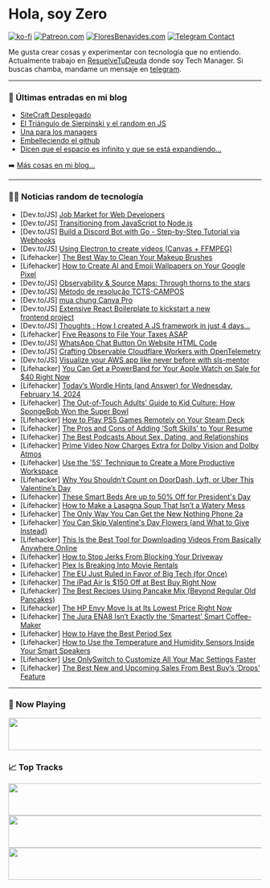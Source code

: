 # Hola, soy Zero

[![ko-fi](https://ko-fi.com/img/githubbutton_sm.svg)](https://ko-fi.com/J3J4N0LUK)
[![Patreon.com](https://img.shields.io/endpoint.svg?url=https%3A%2F%2Fshieldsio-patreon.vercel.app%2Fapi%3Fusername%3Dzerodragon%26type%3Dpatrons&style=for-the-badge)](https://patreon.com/zerodragon)
[![FloresBenavides.com](https://img.shields.io/website?down_message=oops&label=MiBlog&style=for-the-badge&up_message=online&url=https%3A%2F%2Ffloresbenavides.com)](https://floresbenavides.com)
[![Telegram Contact](https://img.shields.io/badge/escr%C3%ADbeme-ZeroDragon-%2326A5E4?style=for-the-badge&logo=telegram)](https://t.me/zerodragon)

Me gusta crear cosas y experimentar con tecnología que no entiendo.
Actualmente trabajo en [ResuelveTuDeuda](http://github.com/resuelve) donde soy Tech Manager.
Si buscas chamba, mandame un mensaje en [telegram](https://t.me/zerodragon).

---

### 📕 Últimas entradas en mi blog
<!-- BLOG-POST-LIST:START -->
- [SiteCraft Desplegado](https://floresbenavides.com/sitecraft-desplegado/)
- [El Triángulo de Sierpinski y el random en JS](https://floresbenavides.com/el-triangulo-de-sierpinski-y-el-random-en-js/)
- [Una para los managers](https://floresbenavides.com/una-para-los-managers/)
- [Embelleciendo el github](https://floresbenavides.com/embelleciendo-el-github/)
- [Dicen que el espacio es infinito y que se está expandiendo…](https://floresbenavides.com/dicen-que-el-espacio-es-infinito-y-que-se-esta-expandiendo/)
<!-- BLOG-POST-LIST:END -->

➡️ [Más cosas en mi blog...](https://floresbenavides.com)

---

### 👨‍💻 Noticias random de tecnología
<!-- TECH-POSTS:START -->
- [Dev.to/JS] [Job Market for Web Developers](https://dev.to/devgancode/job-market-for-web-developers-2n1g)
- [Dev.to/JS] [Transitioning from JavaScript to Node.js](https://dev.to/venom4171/transitioning-from-javascript-to-nodejs-432g)
- [Dev.to/JS] [Build a Discord Bot with Go - Step-by-Step Tutorial via Webhooks](https://dev.to/nikl/build-a-discord-bot-with-go-step-by-step-tutorial-via-webhooks-3g3e)
- [Dev.to/JS] [Using Electron to create videos &lpar;Canvas + FFMPEG&rpar;](https://dev.to/yonatanbd/using-electron-to-create-videos-canvas-ffmpeg-5gdm)
- [Lifehacker] [The Best Way to Clean Your Makeup Brushes](https://lifehacker.com/home/how-to-clean-makeup-brushes)
- [Lifehacker] [How to Create AI and Emoji Wallpapers on Your Google Pixel](https://lifehacker.com/tech/how-to-create-ai-and-emoji-wallpapers-on-pixel-phone)
- [Dev.to/JS] [Observability &amp; Source Maps: Through thorns to the stars](https://dev.to/aantipov/observability-source-maps-through-thorns-to-the-stars-3pi4)
- [Dev.to/JS] [Método de resolução TCTS-CAMPOS](https://dev.to/julianoalvescode/metodo-de-resolucao-tcts-campos-50l7)
- [Dev.to/JS] [mua chung Canva Pro](https://dev.to/wsovn112/mua-chung-canva-pro-2jcb)
- [Dev.to/JS] [Extensive React Boilerplate to kickstart a new frontend project](https://dev.to/rodik/extensive-react-boilerplate-to-kickstart-a-new-frontend-project-1lh)
- [Dev.to/JS] [Thoughts : How I created A JS framework in just 4 days...](https://dev.to/rudransh61/thoughts-how-i-created-a-js-framework-in-just-4-days-67a)
- [Lifehacker] [Five Reasons to File Your Taxes ASAP](https://lifehacker.com/money/why-you-should-do-your-taxes-asap)
- [Dev.to/JS] [WhatsApp Chat Button On Website HTML Code](https://dev.to/imamuddinwp/whatsapp-chat-button-on-website-html-code-3g8g)
- [Dev.to/JS] [Crafting Observable Cloudflare Workers with OpenTelemetry](https://dev.to/kubeshop/crafting-observable-cloudflare-workers-with-opentelemetry-1ocm)
- [Dev.to/JS] [Visualize your AWS app like never before with sls-mentor](https://dev.to/slsbytheodo/visualize-your-aws-app-like-never-before-with-sls-mentor-2j3l)
- [Lifehacker] [You Can Get a PowerBand for Your Apple Watch on Sale for $40 Right Now](https://lifehacker.com/tech/powerband-apple-watch-sale)
- [Lifehacker] [Today’s Wordle Hints &lpar;and Answer&rpar; for Wednesday, February 14, 2024](https://lifehacker.com/entertainment/wordle-answer-today-february-14-2024)
- [Lifehacker] [The Out-of-Touch Adults&#39; Guide to Kid Culture: How SpongeBob Won the Super Bowl](https://lifehacker.com/entertainment/how-spongebob-won-the-super-bowl)
- [Lifehacker] [How to Play PS5 Games Remotely on Your Steam Deck](https://lifehacker.com/tech/how-to-play-ps5-games-remotely-on-steam-deck)
- [Lifehacker] [The Pros and Cons of Adding ‘Soft Skills’ to Your Resume](https://lifehacker.com/work/pros-and-cons-of-adding-soft-skills-to-your-resume)
- [Lifehacker] [The Best Podcasts About Sex, Dating, and Relationships](https://lifehacker.com/relationships/the-best-sex-dating-relationship-podcasts)
- [Lifehacker] [Prime Video Now Charges Extra for Dolby Vision and Dolby Atmos](https://lifehacker.com/entertainment/prime-video-now-charges-extra-for-dolby-vision-and-dolby-atmos)
- [Lifehacker] [Use the &#39;5S&#39; Technique to Create a More Productive Workspace](https://lifehacker.com/home/5s-technique-create-a-more-productive-workspace)
- [Lifehacker] [Why You Shouldn’t Count on DoorDash, Lyft, or Uber This Valentine’s Day](https://lifehacker.com/travel/dont-count-on-doordash-lyft-or-uber-this-valentines-day)
- [Lifehacker] [These Smart Beds Are up to 50% Off for President&#39;s Day](https://lifehacker.com/health/presidents-day-smart-bed-sales)
- [Lifehacker] [How to Make a Lasagna Soup That Isn’t a Watery Mess](https://lifehacker.com/food-drink/how-to-make-a-better-lasagna-soup)
- [Lifehacker] [The Only Way You Can Get the New Nothing Phone 2a](https://lifehacker.com/tech/what-we-know-about-nothing-phone-2)
- [Lifehacker] [You Can Skip Valentine&#39;s Day Flowers &lpar;and What to Give Instead&rpar;](https://lifehacker.com/what-to-give-on-valentines-day-instead-of-flowers)
- [Lifehacker] [This Is the Best Tool for Downloading Videos From Basically Anywhere Online](https://lifehacker.com/tech/cobalt-tool-for-downloading-videos-from-social-media)
- [Lifehacker] [How to Stop Jerks From Blocking Your Driveway](https://lifehacker.com/home/stop-jerks-from-blocking-your-driveway)
- [Lifehacker] [Plex Is Breaking Into Movie Rentals](https://lifehacker.com/tech/you-can-now-rent-movies-in-plex)
- [Lifehacker] [The EU Just Ruled in Favor of Big Tech &lpar;for Once&rpar;](https://lifehacker.com/tech/the-eu-ruled-in-favor-of-big-tech)
- [Lifehacker] [The iPad Air Is $150 Off at Best Buy Right Now](https://lifehacker.com/tech/ipad-air-sale-at-best-buy)
- [Lifehacker] [The Best Recipes Using Pancake Mix &lpar;Beyond Regular Old Pancakes&rpar;](https://lifehacker.com/food-drink/the-best-pancake-mix-recipes)
- [Lifehacker] [The HP Envy Move Is at Its Lowest Price Right Now](https://lifehacker.com/tech/hp-envy-move-sale)
- [Lifehacker] [The Jura ENA8 Isn’t Exactly the ‘Smartest’ Smart Coffee-Maker](https://lifehacker.com/tech/jura-ena8-review)
- [Lifehacker] [How to Have the Best Period Sex](https://lifehacker.com/relationships/how-to-have-the-best-period-sex)
- [Lifehacker] [How to Use the Temperature and Humidity Sensors Inside Your Smart Speakers](https://lifehacker.com/tech/how-to-use-the-temperature-and-humidity-sensors-inside-your-smart-speakers)
- [Lifehacker] [Use OnlySwitch to Customize All Your Mac Settings Faster](https://lifehacker.com/tech/change-hidden-mac-settings-with-onlyswitch)
- [Lifehacker] [The Best New and Upcoming Sales From Best Buy’s ‘Drops’ Feature](https://lifehacker.com/tech/best-buy-drops)<!-- TECH-POSTS:END -->

---

### 🎵 Now Playing
<a href="https://spotify-now-playing-dun.vercel.app/now-playing?open"><img src="https://spotify-now-playing-dun.vercel.app/now-playing" width="540" height="64"></a>

### 📈 Top Tracks
<a href="https://spotify-now-playing-dun.vercel.app/top-tracks?i=1&open"><img src="https://spotify-now-playing-dun.vercel.app/top-tracks?i=1" width="540" height="64"></a>
<a href="https://spotify-now-playing-dun.vercel.app/top-tracks?i=2&open"><img src="https://spotify-now-playing-dun.vercel.app/top-tracks?i=2" width="540" height="64"></a>
<a href="https://spotify-now-playing-dun.vercel.app/top-tracks?i=3&open"><img src="https://spotify-now-playing-dun.vercel.app/top-tracks?i=3" width="540" height="64"></a>
